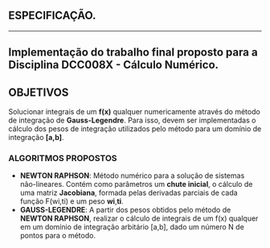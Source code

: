## ESPECIFICAÇÃO.

---

Implementação do trabalho final proposto para a Disciplina DCC008X - Cálculo Numérico.
---

## OBJETIVOS
Solucionar integrais de um **f(x)** qualquer numericamente através do método de integração de **Gauss-Legendre**.
Para isso, devem ser implementadas o cálculo dos pesos de integração utilizados pelo método para um domínio de integração **[a,b]**.

### ALGORITMOS PROPOSTOS
* **NEWTON RAPHSON**: Método numérico para a solução de sistemas não-lineares. Contém como parâmetros um **chute inicial**, o cálculo de uma matriz **Jacobiana**, formada pelas derivadas parciais de cada função F(wi,ti) e um peso **wi**,**ti**.
* **GAUSS-LEGENDRE**: A partir dos pesos obtidos pelo método de **NEWTON RAPHSON**, realizar o cálculo de integrais de um f(x) qualquer em um domínio de integração arbitário [a,b], dado um número N de pontos para o método.
